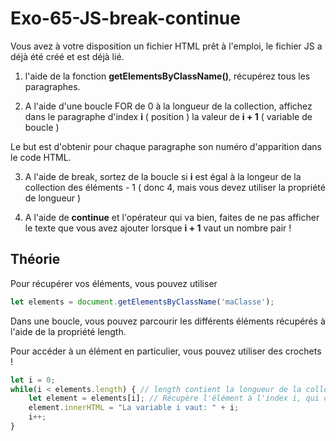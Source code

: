 # Exo-65-JS-break-continue

Vous avez à votre disposition un fichier HTML prêt à l'emploi, le fichier JS a déjà été créé et est déjà lié.

1.  l'aide de la fonction **getElementsByClassName()**, récupérez tous les paragraphes.
   
2. A l'aide d'une boucle FOR de 0 à la longueur de la collection, affichez dans le paragraphe d'index **i** ( position ) la valeur de **i + 1** ( variable de boucle )

Le but est d'obtenir pour chaque paragraphe son numéro d'apparition dans le code HTML.

3. A l'aide de break, sortez de la boucle si **i** est égal à la longeur de la collection des éléments - 1 ( donc 4, mais vous devez utiliser la propriété de longueur )

4. A l'aide de **continue** et l'opérateur qui va bien, faites de ne pas afficher le texte que vous avez ajouter lorsque **i + 1** vaut un nombre pair !

## Théorie

Pour récupérer vos éléments, vous pouvez utiliser 

```javascript 1.8
let elements = document.getElementsByClassName('maClasse');
```

Dans une boucle, vous pouvez parcourir les différents éléments récupérés à l'aide de la propriété length.

Pour accéder à un élément en particulier, vous pouvez utiliser des crochets !

```javascript
let i = 0;
while(i < elements.length) { // length contient la longueur de la collection d'éléments.
    let element = elements[i]; // Récupère l'élément à l'index i, qui chage à chaque tour de boucle.
    element.innerHTML = "La variable i vaut: " + i;
    i++;
}
```